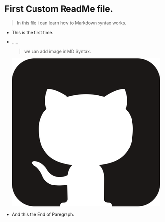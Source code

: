 # First Custom ReadMe file.

> In this file i can learn how to Markdown syntax works.

* This is the first time.
* .....
    > we can add image in MD Syntax.

    ![Github, the Git Logo](img/icons/icon-1.svg)

* And this the End of Paregraph.